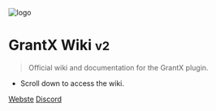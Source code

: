 ![logo](_media/icon.svg)

# GrantX Wiki <small>v2</small>

> Official wiki and documentation for the GrantX plugin.

- Scroll down to access the wiki.

[Webste](https://demeng.dev/grantx)
[Discord](https://demeng.dev/discord)
